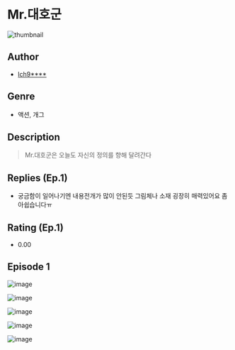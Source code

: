 # Mr.대호군
![thumbnail](https://image-comic.pstatic.net/user_contents_data/challenge_comic/2023/05/23/upload_7306074653732464177_480x623.jpeg)

## Author
- [lch9****](https://comic.naver.com/artistTitle?id=366962)

## Genre
- 액션, 개그

## Description
> Mr.대호군은 오늘도 자신의 정의를 향해 달려간다

## Replies (Ep.1)
- 궁금함이 일어나기엔 내용전개가 많이 안된듯 그림체나 소재 굉장히 매력있어요 좀 아쉽습니다ㅠ

## Rating (Ep.1)
- 0.00

## Episode 1
![image](https://image-comic.pstatic.net/user_contents_data/challenge_comic/2023/05/23/366962/upload_3774354267090282040.jpeg)

![image](https://image-comic.pstatic.net/user_contents_data/challenge_comic/2023/05/23/366962/upload_3919320686777426480.jpeg)

![image](https://image-comic.pstatic.net/user_contents_data/challenge_comic/2023/05/23/366962/upload_3761968255749023029.jpeg)

![image](https://image-comic.pstatic.net/user_contents_data/challenge_comic/2023/05/23/366962/upload_4136051828383103075.jpeg)

![image](https://image-comic.pstatic.net/user_contents_data/challenge_comic/2023/05/23/366962/upload_7291943748230342198.jpeg)
